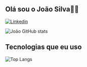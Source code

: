 ## Olá sou o João Silva👋😁

[![Linkedin](https://img.shields.io/badge/LinkedIn-0077B5?style=for-the-badge&logo=linkedin&logoColor=white)](https://www.linkedin.com/in/joaosilvap)

![João GitHub stats](https://github-readme-stats.vercel.app/api?username=Joao-Silva01&theme=midnight-purple&show_icons=true)

## Tecnologias que eu uso
![Top Langs](https://github-readme-stats.vercel.app/api/top-langs/?username=Joao-Silva01&layout=compact)

